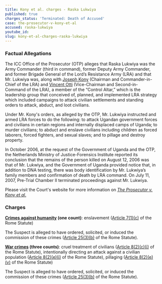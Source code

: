 ```yaml
---
title: Kony et al. charges - Raska Lukwiya
published: true
charges_status: 'Terminated: Death of Accused'
case: the-prosecutor-v-kony-et-al
accused: raska-lukwiya
youtube_id:
slug: kony-et-al-charges-raska-lukwiya
---
```



### Factual Allegations

The ICC Office of the Prosecutor (OTP) alleges that Raska Lukwiya was the Army Commander (third in command), former Deputy Army Commander, and former Brigade General of the Lord’s Resistance Army (LRA) and that Mr. Lukwiya was, along with [Joseph Kony](https://www.aba-icc.org/accused/joseph-kony/) (Chairman and Commander-in-Chief of the LRA) and [Vincent Otti](https://www.aba-icc.org/accused/vincent-otti/) (Vice-Chairman and Second-in-Command of the LRA), a member of the “Control Altar,” which is the leadership group that conceived of, planned, and implemented LRA strategy which included campaigns to attack civilian settlements and standing orders to attack, abduct, and loot civilians.&nbsp;

Under Mr. Kony's orders, as alleged by the OTP, Mr. Lukwiya instructed and armed LRA forces to do the following: to attack Ugandan government forces and civilians in certain regions and internally displaced camps of Uganda; to murder civilians; to abduct and enslave civilians including children as forced laborers, forced fighters, and sexual slaves; and to pillage and destroy property.

In October 2006, at the request of the Government of Uganda and the OTP, the Netherlands Ministry of Justice-Forensics Institute reported its conclusion that the remains of the person killed on August 12, 2006 was that of Mr. Lukwiya, and the Government of Uganda provided notice that, in addition to DNA testing, there was body identification by Mr. Lukwiya’s family members and confirmation of death by LRA command. On July 11, 2007, Pre-Trial Chamber II terminated proceedings against Mr. Lukwiya.

Please visit the Court's website for more information on [*The Prosecutor v. Kony et al*.](https://www.icc-cpi.int/uganda/kony)

### Charges

**[Crimes against humanity](http://www.casematrixnetwork.org/case-m/klamberg-commentary/rome-statute/#c1171) (one count)**: enslavement ([Article 7(1)(c)](http://www.casematrixnetwork.org/cmn-knowledge-hub/klamberg-commentary/elements-of-crime/#c2288) of the Rome Statute)

The Suspect is alleged to have ordered, solicited, or induced the commission of these crimes ([Article 25(3)(b)](http://www.casematrixnetwork.org/case-m/klamberg-commentary/rome-statute/#c1198) of the Rome Statute).

**[War crimes](http://www.casematrixnetwork.org/case-m/klamberg-commentary/rome-statute/#c1172) (three counts)**: cruel treatment of civilians ([Article 8(2)(c)(i)](http://www.casematrixnetwork.org/cmn-knowledge-hub/klamberg-commentary/elements-of-crime/#c2361) of the Rome Statute), intentionally directing an attack against a civilian population ([Article 8(2)(e)(i)](http://www.casematrixnetwork.org/cmn-knowledge-hub/klamberg-commentary/elements-of-crime/#c2367) of the Rome Statute), pillaging ([Article 8(2)(e)(v)](http://www.casematrixnetwork.org/cmn-knowledge-hub/klamberg-commentary/elements-of-crime/#c2371) of the Rome Statute)

The Suspect is alleged to have ordered, solicited, or induced the commission of these crimes ([Article 25(3)(b)](http://www.casematrixnetwork.org/case-m/klamberg-commentary/rome-statute/#c1198) of the Rome Statute).